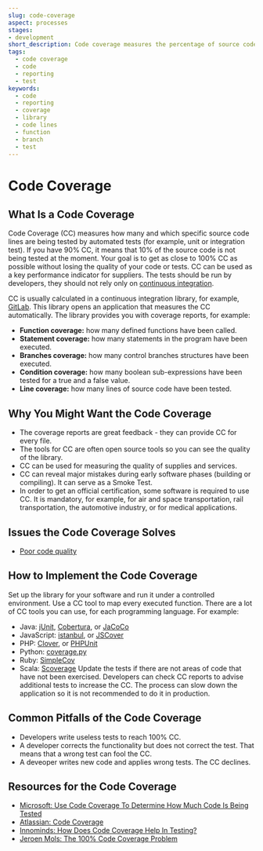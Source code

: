 ```yaml
---
slug: code-coverage
aspect: processes
stages:
- development
short_description: Code coverage measures the percentage of source code lines that are covered by automated tests.
tags:
  - code coverage
  - code
  - reporting
  - test
keywords:
  - code
  - reporting
  - coverage
  - library
  - code lines
  - function
  - branch
  - test
---
```


# Code Coverage 

## What Is a Code Coverage

Code Coverage (CC) measures how many and which specific source code lines are being tested by automated tests (for example, unit or integration test). If you have 90% CC, it means that 10% of the source code is not being tested at the moment. Your goal is to get as close to 100% CC as possible without losing the quality of your code or tests. CC can be used as a key performance indicator for suppliers. The tests should be run by developers, they should not rely only on [continuous integration](/practices/continuous-integration).

CC is usually calculated in a continuous integration library, for example, [GitLab](https://about.gitlab.com/). This library opens an application that measures the CC automatically. The library provides you with coverage reports, for example:
- **Function coverage:** how many defined functions have been called.
- **Statement coverage:** how many statements in the program have been executed.
- **Branches coverage:** how many control branches structures have been executed.
- **Condition coverage:** how many boolean sub-expressions have been tested for a true and a false value.
- **Line coverage:** how many lines of source code have been tested.

## Why You Might Want the Code Coverage
- The coverage reports are great feedback - they can provide CC for every file.
- The tools for CC are often open source tools so you can see the quality of the library.
- CC can be used for measuring the quality of supplies and services. 
- CC can reveal major mistakes during early software phases (building or compiling). It can serve as a Smoke Test.
- In order to get an official certification, some software is required to use CC. It is mandatory, for example, for air and space transportation, rail transportation, the automotive industry, or for medical applications.

## Issues the Code Coverage Solves
- [Poor code quality](/issues/poor-code-quality)

## How to Implement the Code Coverage
Set up the library for your software and run it under a controlled environment. Use a CC tool to map every executed function. There are a lot of CC tools you can use, for each programming language. For example: 
- Java: [jUnit](https://junit.org/junit5/), [Cobertura](http://cobertura.github.io/cobertura/), or [JaCoCo](https://www.jacoco.org/)
- JavaScript: [istanbul](https://istanbul.js.org/), or [JSCover](http://tntim96.github.io/JSCover/)
- PHP: [Clover](https://openclover.org/), or [PHPUnit](https://phpunit.de/)
- Python: [coverage.py](https://pypi.org/project/coverage/)
- Ruby: [SimpleCov](https://github.com/colszowka/simplecov)
- Scala: [Scoverage](http://scoverage.org/)
Update the tests if there are not areas of code that have not been exercised. Developers can check CC reports to advise additional tests to increase the CC. The process can slow down the application so it is not recommended to do it in production.

## Common Pitfalls of the Code Coverage
- Developers write useless tests to reach 100% CC.
- A developer corrects the functionality but does not correct the test. That means that a wrong test can fool the CC.
- A deveoper writes new code and applies wrong tests. The CC declines.

## Resources for the Code Coverage
- [Microsoft: Use Code Coverage To Determine How Much Code Is Being Tested](https://docs.microsoft.com/en-us/visualstudio/test/using-code-coverage-to-determine-how-much-code-is-being-tested?view=vs-2019)
- [Atlassian: Code Coverage](https://www.atlassian.com/continuous-delivery/software-testing/code-coverage)
- [Innominds: How Does Code Coverage Help In Testing?](https://www.innominds.com/blog/how-does-code-coverage-help-in-testing)
- [Jeroen Mols: The 100% Code Coverage Problem](https://jeroenmols.com/blog/2017/11/28/coveragproblem/)
